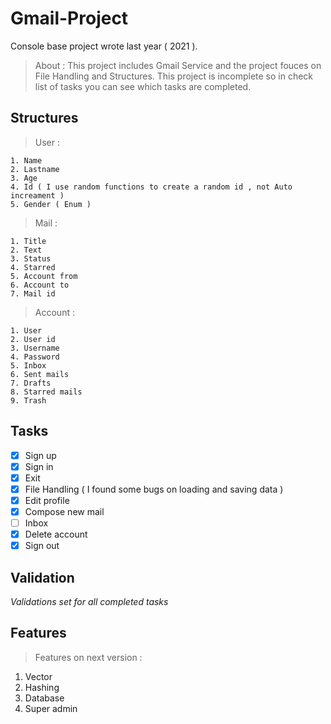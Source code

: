 # Gmail-Project
Console base project wrote last year ( 2021 ).
> About : This project includes Gmail Service and the project fouces on File Handling and Structures. This project is incomplete so in check list of tasks you can see which tasks are completed.
## Structures
> User : 
  ```
  1. Name
  2. Lastname 
  3. Age
  4. Id ( I use random functions to create a random id , not Auto increament )
  5. Gender ( Enum )
  ```
  
> Mail : 
  ```
  1. Title
  2. Text
  3. Status
  4. Starred
  5. Account from
  6. Account to
  7. Mail id
  ```
  
> Account :
  ```
  1. User
  2. User id
  3. Username
  4. Password
  5. Inbox
  6. Sent mails
  7. Drafts
  8. Starred mails
  9. Trash
  ```
  
## Tasks
  
  - [X] Sign up
  - [X] Sign in
  - [x] Exit
  - [x] File Handling ( I found some bugs on loading and saving data )
  - [x] Edit profile 
  - [x] Compose new mail
  - [ ] Inbox
  - [X] Delete account
  - [X] Sign out
  
## Validation
*Validations set for all completed tasks*
## Features
> Features on next version :
  1. Vector
  2. Hashing
  3. Database
  4. Super admin
